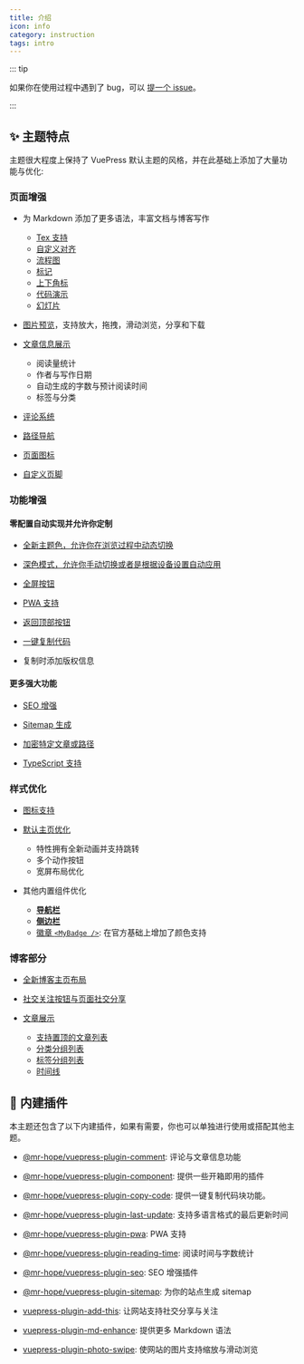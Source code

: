 ```yaml
---
title: 介绍
icon: info
category: instruction
tags: intro
---
```


::: tip

如果你在使用过程中遇到了 bug，可以 [提一个 issue](https://github.com/Mister-Hope/vuepress-theme-hope/issues)。

:::

## ✨ 主题特点

主题很大程度上保持了 VuePress 默认主题的风格，并在此基础上添加了大量功能与优化:

### 页面增强

- 为 Markdown 添加了更多语法，丰富文档与博客写作

  - [Tex 支持](feature/markdown/tex.md)
  - [自定义对齐](feature/markdown/align.md)
  - [流程图](feature/markdown/flowchart.md)
  - [标记](feature/markdown/mark.md)
  - [上下角标](feature/markdown/sup-sub.md)
  - [代码演示](feature/markdown/demo.md)
  - [幻灯片](feature/markdown/presentation.md)

- [图片预览](feature/page.md#图片预览)，支持放大，拖拽，滑动浏览，分享和下载

- [文章信息展示](feature/page-info.md)

  - 阅读量统计
  - 作者与写作日期
  - 自动生成的字数与预计阅读时间
  - 标签与分类

- [评论系统](feature/comment.md)

- [路径导航](layout/page.md#路径导航)

- [页面图标](layout/page.md#图标支持)

- [自定义页脚](layout/page.md#页脚支持)

### 功能增强

#### 零配置自动实现并允许你定制

- [全新主题色，允许你在浏览过程中动态切换](feature/theme.md#主题色)

- [深色模式，允许你手动切换或者是根据设备设置自动应用](feature/theme.md#深色模式)

- [全屏按钮](feature/theme.md#全屏按钮)

- [PWA 支持](feature/pwa.md)

- [返回顶部按钮](feature/component.md#返回顶部按钮-backtotop)

- [一键复制代码](feature/page.md#代码复制)

- 复制时添加版权信息

#### 更多强大功能

- [SEO 增强](feature/seo-sitemap.md#SEO)

- [Sitemap 生成](feature/seo-sitemap.md#Sitemap)

- [加密特定文章或路径](feature/encrypt.md)

- [TypeScript 支持](feature/typescript.md)

### 样式优化

- [图标支持](feature/readme.md)

- [默认主页优化](layout/home.md)

  - 特性拥有全新动画并支持跳转
  - 多个动作按钮
  - 宽屏布局优化

- 其他内置组件优化

  - [**导航栏**](layout/navbar.md)
  - [**侧边栏**](layout/sidebar.md)
  - [徽章 `<MyBadge />`](feature/component.md#徽章-mybadge): 在官方基础上增加了颜色支持

### 博客部分

- [全新博客主页布局](layout/blog.md)

- [社交关注按钮与页面社交分享](https://vuepress-add-this.mrhope.site/zh/)

- [文章展示](feature/blog.md)

  - [支持置顶的文章列表](feature/blog.md#文章)
  - [分类分组列表](feature/blog.md#分类)
  - [标签分组列表](feature/blog.md#标签)
  - [时间线](feature/blog.md#时间线)

## 🧩 内建插件

本主题还包含了以下内建插件，如果有需要，你也可以单独进行使用或搭配其他主题。

- [@mr-hope/vuepress-plugin-comment][comment]: 评论与文章信息功能

- [@mr-hope/vuepress-plugin-component](feature/component.md): 提供一些开箱即用的插件

- [@mr-hope/vuepress-plugin-copy-code][copy-code]: 提供一键复制代码块功能。

- [@mr-hope/vuepress-plugin-last-update][last-update]: 支持多语言格式的最后更新时间

- [@mr-hope/vuepress-plugin-pwa][pwa]: PWA 支持

- [@mr-hope/vuepress-plugin-reading-time][reading-time]: 阅读时间与字数统计

- [@mr-hope/vuepress-plugin-seo][seo]: SEO 增强插件

- [@mr-hope/vuepress-plugin-sitemap][sitemap]: 为你的站点生成 sitemap

- [vuepress-plugin-add-this][add-this]: 让网站支持社交分享与关注

- [vuepress-plugin-md-enhance][md-enhance]: 提供更多 Markdown 语法

- [vuepress-plugin-photo-swipe][photo-swipe]: 使网站的图片支持缩放与滑动浏览

[add-this]: https://vuepress-add-this.mrhope.site/zh/
[comment]: https://vuepress-comment.mrhope.site/zh/
[copy-code]: https://vuepress-copy-code.mrhope.site/zh/
[last-update]: https://vuepress-last-update.mrhope.site/zh/
[md-enhance]: https://vuepress-md-enhance.mrhope.site/zh/
[photo-swipe]: https://vuepress-photo-swipe.mrhope.site/zh/
[pwa]: https://vuepress-pwa.mrhope.site/zh/
[reading-time]: https://vuepress-reading-time.mrhope.site/zh/
[seo]: https://vuepress-seo.mrhope.site/zh/
[sitemap]: https://vuepress-sitemap.mrhope.site/zh/
